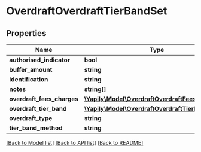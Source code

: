 # OverdraftOverdraftTierBandSet

## Properties
Name | Type | Description | Notes
------------ | ------------- | ------------- | -------------
**authorised_indicator** | **bool** |  | [optional] 
**buffer_amount** | **string** |  | [optional] 
**identification** | **string** |  | [optional] 
**notes** | **string[]** |  | [optional] 
**overdraft_fees_charges** | [**\Yapily\Model\OverdraftOverdraftFeesCharges1[]**](OverdraftOverdraftFeesCharges1.md) |  | [optional] 
**overdraft_tier_band** | [**\Yapily\Model\OverdraftOverdraftTierBand[]**](OverdraftOverdraftTierBand.md) |  | [optional] 
**overdraft_type** | **string** |  | [optional] 
**tier_band_method** | **string** |  | [optional] 

[[Back to Model list]](../README.md#documentation-for-models) [[Back to API list]](../README.md#documentation-for-api-endpoints) [[Back to README]](../README.md)


